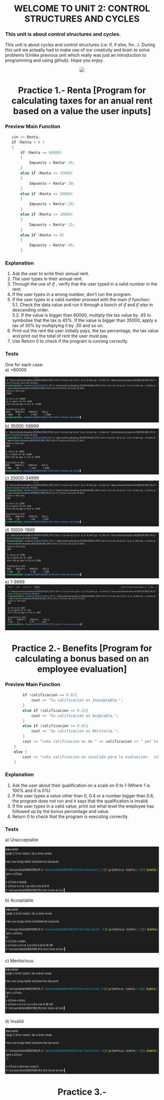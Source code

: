 <h1 align="center">
WELCOME TO UNIT 2: CONTROL STRUCTURES AND CYCLES

### This unit is about control structures and cycles.
This unit is about cycles and control structures (i.e: if, if else, for...). During this unit we actually had to make use of our creativity and brain to solve problems (Unlike previous unit which really was just an introduction to programming and using github). Hope you enjoy.

<p align="center">
    <img src="https://mozwebdev.in/wp-content/uploads/2021/11/software-development.png">


<h1 align="center">
Practice 1.- Renta [Program for calculating taxes for an anual rent based on a value the user inputs]
</h4>

### Preview Main Function  
 ``` c++  cout << "Ingrese su renta anual:" << endl;  
    cin >> Renta;  
    if (Renta > 0 )  
    {  
        if (Renta >= 60000)  
        {  
            Impuesto = Renta*.45;  
        }  
        else if (Renta >= 35000)  
        {  
            Impuesto = Renta*.30;  
        }  
        else if (Renta >= 20000)  
        {  
            Impuesto = Renta*.20;  
        }  
        else if (Renta >= 10000)  
        {  
            Impuesto = Renta*.15;  
        }  
        else if (Renta >= 0)  
        {  
            Impuesto = Renta*.05;  
        } 
```


### Explanation
1. Ask the user to write their annual rent.
2. The user types in their annual rent.
3. Through the use of _if_ , verify that the user typed in a valid number in the rent.
4. If the user types in a wrong number, don't run the program.
5. If the user types in a valid number proceed with the main _if_ function:  
5.1. Check the data value and run it through a bunch of _if_ and _if else_ in descending order.  
5.2. If the value is bigger than 60000, multiply the tax value by .45 to symbolise that the tax is 45%. If the value is bigger than 35000, apply a tax of 30% by multiplying it by .30 and so on.  
6. Print out the rent the user initially pays, the tax percentage, the tax value and print out the total of rent the user must pay.
7. Use Return 0 to check if the program is running correctly.
### Tests
One for each case:  
a) +60000  
<div align ="center">
<img alt="45" height="150" src="Imagenes/45percent.png"/>
</div>  
b) 35000-59999  
<div align ="center">
<img alt="30" height="150" src="Imagenes/30percent.png"/>
</div>  
c) 20000-34999  
<div align ="center">
<img alt="20" height="150" src="Imagenes/20percent.png"/>
</div>  
d) 10000-1999  
<div align ="center">
<img alt="15" height="150" src="Imagenes/15percent.png"/>
</div>  
e) 1-9999  
<div align ="center">
<img alt="5" height="150" src="Imagenes/5Percent.png"/>
</div>  
  
<h1 align="center">
Practice 2.- Benefits [Program for calculating a bonus based on an employee evaluation]
</h4>

### Preview Main Function
``` c++ if ((calificacion == 0.0) || (calificacion == 0.4) || (calificacion >= 0.6) && calificacion<=1){  
        if (calificacion == 0.0){  
            cout << "Su calificacion es Inaceptable.";  
        }  
        else if (calificacion == 0.4){  
            cout << "Su calificacion es Aceptable.";  
        }     
        else if (calificacion >= 0.6){  
            cout << "Su calificacion es Meritoria.";  
        }  
        cout << "\nSu calificacion es de " << calificacion << " por lo que recibira un bono del " << (calificacion*100) << "%: $" << (bono*calificacion) << "\n";  
    }  
    else {  
        cout << "\nSu calificacion es invalida para la evaluación.  \n";    
    }    
```
### Explanation
1. Ask the user about their qualification on a scale on 0 to 1 (Where 1 is 100% and 0 is 0%)
2. If the user types a value other than 0, 0.4 or a number bigger than 0.6, the program does not run and it says that the qualification is invalid.
3. If the user types in a valid value, print out what level the employee has followed up by the bonus percentage and value.
4. Return 0 to check that the program is executing correctly.

### Tests
a) Unacceptable

<div align ="center">
<img alt="unacceptable" height="150" src="Imagenes/unacceptable.png"/>
</div> 

b) Acceptable

<div align ="center">
<img alt="acceptable" height="150" src="Imagenes/acceptable.png"/>
</div> 

c) Meritorious

<div align ="center">
<img alt="meritorious" height="150" src="Imagenes/merit.PNG"/>
</div> 

d) Invalid

<div align ="center">
<img alt="invalid" height="150" src="Imagenes/invalid.PNG"/>
</div> 

<h1 align="center">
Practice 3.-
</h4>